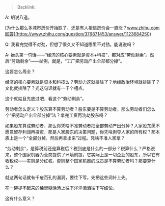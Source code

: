 > Backlink: 

A: 胡说八道。

[为什么那么多城市房价开始跌了，还是有人相信房价会一直涨？www.zhihu.com回答](https://www.zhihu.com/question/376871453/answer/1123684250)

Q: 我看完觉得不对劲，但想了很久又不知道哪里不对劲。能说说吗？

A: 抬头第一句话——“经济的核心要素就是资本+科技”，都对应“劳动剩余”。然后“劳动剩余”——举例，就是，“工厂把劳动产出全部都分掉”。  

这要怎么周全？  

经济的核心要素就是资本和科技么？劳动力这就排除了？地缘政治环境就排除了？文化就排除了？光这句话就有一千个槽点。  

这个就姑且先放过吧，看这个“劳动剩余”。  

劳动者怎么定义？股东算不算劳动者？股东要是不算劳动者，那么劳动者们怎么个“把劳动产出全部分掉”法？拿完工资再洗劫股东吗？  

如果股东算成劳动者，那么你凭啥不准劳动者把全部劳动产出分掉？人家股东愿不愿意留存利润再投资，那是人家股东的决策问题，你凭啥剥夺人家的所有权？那本质上是一个“全部分掉，然后再拿出来”过程。凭啥不准人家拿？  

“劳动剩余”，是算税前还是算税后？税到底是什么的一部分？税算什么？严格说来，整个国家机器为营商提供了环境前提，它实际上是一切企业的股东，所以它有收税权——实则是分红权。否则整个国家机器的成员是不算劳动者吗？那要算什么？  

就这两句话就有千疮百孔的漏洞，要往下写，先把这些洞补上先。  

在一碗提不起来的稀里糊涂汤上往下洋洋洒洒往下写结论。  

这有什么意义？
